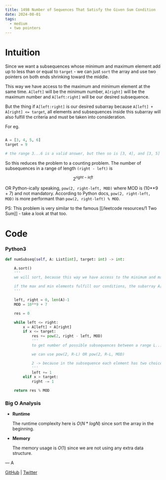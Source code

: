 ```yaml
---
title: 1498 Number of Sequences That Satisfy the Given Sum Condition
date: 2024-08-01
tags:
  - medium
  - two pointers
---
```


# Intuition

Since we want a subsequences whose minimum and maximum element add up to less than or equal to `target` - we can just `sort` the array and use two pointers on both ends shrinking toward the middle.

This way we have access to the maximum and minimum element at the same time. `A[left]` will be the minimum number, `A[right]` will be the maximum number and `A[left:right]` will be our desired subsequence.

But the thing if `A[left:right]` is our desired subarray because `A[left] + A[right] <= target`, all elements and subsequences inside this subarray will also fulfill the criteria and must be taken into consideration.

For eg.

```python

A = [3, 4, 5, 6]
target = 9

# the range 3...6 is a valid answer, but then so is [3, 4], and [3, 5] and [4, 5] and [3, 4, 5]

```

So this reduces the problem to a counting problem. The number of subsequences in a range of length `(right - left)` is

$$
    2^{right - left}
$$

OR Python-ically speaking, `pow(2, right-left, MOD)` where MOD is (10\*\*9 + 7) and not mandatory. According to Python docs, `pow(2, right-left, MOD)` is more performant than `pow(2, right-left) % MOD`.

PS: This problem is very similar to the famous [[/leetcode resources/1 Two Sum]] - take a look at that too.

# Code

### Python3

```python
def numSubseq(self, A: List[int], target: int) -> int:

    A.sort()
    '''
    we will sort, because this way we have access to the minimum and maximum elements

    if the max and min elements fulfill our conditions, the subarray A[min:max+1] must also fulfill
    '''

    left, right = 0, len(A)-1
    MOD = 10**9 + 7

    res = 0

    while left <= right:
        x = A[left] + A[right]
        if x <= target:
            res += pow(2, right - left, MOD)
            '''
            to get number of possible subsequences between a range L...R

            we can use pow(2, R-L) OR pow(2, R-L, MOD)

            2 -> because in the subsequence each element has two choices - to be picked or to be ignored
            '''
            left += 1
        elif x > target:
            right -= 1

    return res % MOD
```

### Big O Analysis

- **Runtime**

  The runtime complexity here is $O(N * log N)$ since sort the array in the beginning.

- **Memory**

  The memory usage is $O(1)$ since we are not using any extra data structure.

— A

[GitHub](https://github.com/athkdev) | [Twitter](https://twitter.com/athkdev)
